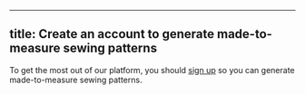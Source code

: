 ***

## title: Create an account to generate made-to-measure sewing patterns

To get the most out of our platform, you should [sign up](/signup/) so you can
generate made-to-measure sewing patterns.
